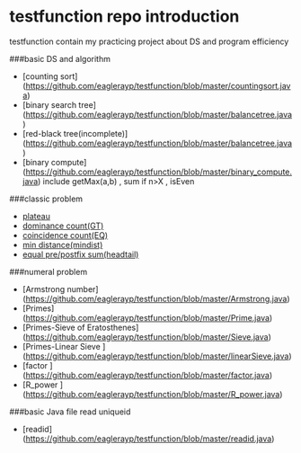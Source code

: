 testfunction repo introduction
============

testfunction contain my practicing project about DS and program efficiency

###basic DS and algorithm
* [counting sort] (https://github.com/eaglerayp/testfunction/blob/master/countingsort.java)
* [binary search tree] (https://github.com/eaglerayp/testfunction/blob/master/balancetree.java)
* [red-black tree(incomplete)] (https://github.com/eaglerayp/testfunction/blob/master/balancetree.java)
* [binary compute] (https://github.com/eaglerayp/testfunction/blob/master/binary_compute.java)  include getMax(a,b) , sum if n>X , isEven

###classic problem
* [plateau](https://github.com/eaglerayp/testfunction/blob/master/plateau.java)
* [dominance count(GT)](https://github.com/eaglerayp/testfunction/blob/master/GT_count.java)
* [coincidence count(EQ)](https://github.com/eaglerayp/testfunction/blob/master/EQ_count.java)
* [min distance(mindist)](https://github.com/eaglerayp/testfunction/blob/master/mindist.java)
* [equal pre/postfix sum(headtail)](https://github.com/eaglerayp/testfunction/blob/master/headtail.java)

###numeral problem
* [Armstrong number] (https://github.com/eaglerayp/testfunction/blob/master/Armstrong.java)
* [Primes] (https://github.com/eaglerayp/testfunction/blob/master/Prime.java)
* [Primes-Sieve of Eratosthenes] (https://github.com/eaglerayp/testfunction/blob/master/Sieve.java)
* [Primes-Linear Sieve ] (https://github.com/eaglerayp/testfunction/blob/master/linearSieve.java)
* [factor ] (https://github.com/eaglerayp/testfunction/blob/master/factor.java)
* [R_power ] (https://github.com/eaglerayp/testfunction/blob/master/R_power.java)

###basic Java file read uniqueid
* [readid] (https://github.com/eaglerayp/testfunction/blob/master/readid.java)